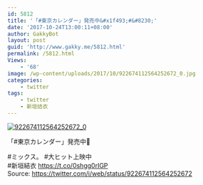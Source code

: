 ```yaml
---
id: 5812
title: '「#東京カレンダー」発売中&#x1f493;#&#8230;'
date: '2017-10-24T13:00:11+08:00'
author: GakkyBot
layout: post
guid: 'http://www.gakky.me/5812.html'
permalink: /5812.html
Views:
    - '68'
image: /wp-content/uploads/2017/10/922674112564252672_0.jpg
categories:
    - twitter
tags:
    - twitter
    - 新垣结衣
---
```


[![922674112564252672_0](http://www.yui-aragaki.org/wp-content/uploads/2017/10/922674112564252672_0.jpg)](http://www.yui-aragaki.org/wp-content/uploads/2017/10/922674112564252672_0.jpg)

「#東京カレンダー」発売中💓

\#ミックス。 #大ヒット上映中  
\#新垣結衣 https://t.co/0shgg0rIGP  
Source: <https://twitter.com/i/web/status/922674112564252672>
